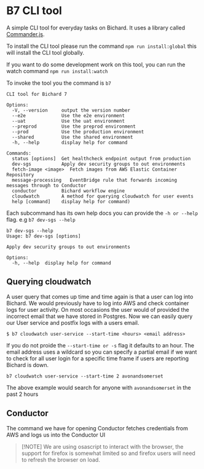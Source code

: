 # B7 CLI tool

A simple CLI tool for everyday tasks on Bichard. It uses a library called [Commander.js](https://github.com/tj/commander.js).

To install the CLI tool please run the command `npm run install:global` this will install the CLI tool globally.

If you want to do some development work on this tool, you can run the watch command `npm run install:watch`

To invoke the tool you the command is `b7`

```
CLI tool for Bichard 7

Options:
  -V, --version    	output the version number
  --e2e            	Use the e2e environment
  --uat            	Use the uat environment
  --preprod        	Use the preprod environment
  --prod           	Use the production environment
  --shared         	Use the shared environment
  -h, --help       	display help for command

Commands:
  status [options] 	Get healthcheck endpoint output from production
  dev-sgs          	Apply dev security groups to out environments
  fetch-image <image>  Fetch images from AWS Elastic Container Repository
  message-processing   EventBridge rule that forwards incoming messages through to Conductor
  conductor        	Bichard workflow engine
  cloudwatch       	A method for querying cloudwatch for user events
  help [command]   	display help for command)
```

Each subcommand has its own help docs you can provide the `-h or --help` flag.
e.g `b7 dev-sgs --help`

```
b7 dev-sgs --help
Usage: b7 dev-sgs [options]

Apply dev security groups to out environments

Options:
  -h, --help  display help for command

```

## Querying cloudwatch

A user query that comes up time and time again is that a user can log into Bichard. We would previously have to log into AWS and check container logs for user activity. On most occasions the user would of provided the incorrect email that we have stored in Postgres.
Now we can easily query our User service and postfix logs with a users email.

`$ b7 cloudwatch user-service --start-time <hours> <email address>`

If you do not proide the `--start-time or -s` flag it defaults to an hour.
The email address uses a wildcard so you can specify a partial email if we want to check for all user login for a specific time frame if users are reporting Bichard is down.

`b7 cloudwatch user-service --start-time 2 avonandsomerset`

The above example would search for anyone with `avonandsomerset` in the past 2 hours

## Conductor

The command we have for opening Conductor fetches credentials from AWS and logs us into the Conductor UI

> [!NOTE] We are using osascript to interact with the browser, the support for firefox is somewhat limited so and firefox users will need to refresh the browser on load.
